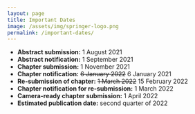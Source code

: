 ```yaml
---
layout: page
title: Important Dates
image: /assets/img/springer-logo.png
permalink: /important-dates/
---
```


- **Abstract submission:** 1 August 2021 
- **Abstract notification:** 1 September 2021 
- **Chapter submission:** 1 November 2021 
- **Chapter notification:** ~~6 January 2022~~ 6 January 2021
- **Re-submission of chapter:** ~~1 March 2022~~ 15 February 2022
- **Chapter notification for re-submission:** 1 March 2022
- **Camera-ready chapter submission:** 1 April 2022
- **Estimated publication date:** second quarter of 2022